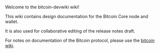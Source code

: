 Welcome to the bitcoin-devwiki wiki!

This wiki contains design documentation for the Bitcoin Core node and wallet.

It is also used for collaborative editing of the release notes draft.

For notes on documentation of the Bitcoin protocol, please use the [bitcoin wiki](https://en.bitcoin.it/wiki/).